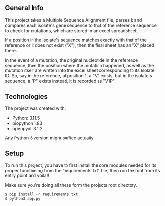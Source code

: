 ## General Info

This project takes a Multiple Sequence Alignment file, parses it
and compares each isolate's gene sequence to that of the reference
sequence to check for mutations, which are stored in an excel spreadsheet.

If a position in the isolate's sequence matches exactly with that
of the reference or it does not exist ("X"), then the final sheet has an
"X" placed there.

In the event of a mutation, the original nucleotide in the reference sequence,
then the position where the mutation happened, as well as the mutation itself
are written into the excel sheet corresponding to its Isolate ID. So, say in
the reference, at position 1, a "V" exists, but in the isolate's sequence, a "P"
exists instead, it is recorded as "V1P".

## Technologies

The project was created with:

- Python: 3.11.5
- biopython 1.83
- openpyxl: 3.1.2

Any Python 3 version might suffice actually

## Setup

To run this project, you have to first install the core modules needed
for its proper functioning from the "requirements.txt" file, then run
the tool from its entry point and voila!!

Make sure you're doing all these form the projects root directory.

```
$ pip install -r requirements.txt
$ python3 app.py
```
